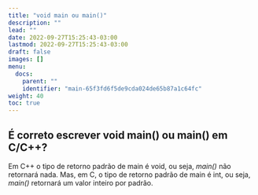 ```yaml
---
title: "void main ou main()"
description: ""
lead: ""
date: 2022-09-27T15:25:43-03:00
lastmod: 2022-09-27T15:25:43-03:00
draft: false
images: []
menu:
  docs:
    parent: ""
    identifier: "main-65f3fd6f5de9cda024de65b87a1c64fc"
weight: 40
toc: true
---
```


## É correto escrever void main() ou main() em C/C++?

Em C++ o tipo de retorno padrão de main é void, ou seja, *main()* não retornará nada. Mas, em C, o tipo de retorno padrão de main é int, ou seja, *main()* retornará um valor inteiro por padrão.


